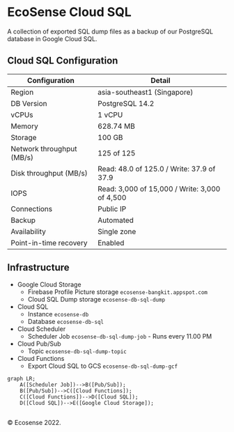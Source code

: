 # EcoSense Cloud SQL
A collection of exported SQL dump files as a backup of our PostgreSQL database in Google Cloud SQL.

## Cloud SQL Configuration
| Configuration  | Detail |
| ------------- | ------------- |
| Region  | asia-southeast1 (Singapore)  |
| DB Version  | PostgreSQL 14.2  |
| vCPUs | 1 vCPU|
| Memory            |          628.74 MB|
| Storage | 100 GB
| Network throughput (MB/s) | 125 of 125
| Disk throughput (MB/s) | Read: 48.0 of 125.0 / Write: 37.9 of 37.9
| IOPS  | Read: 3,000 of 15,000 / Write: 3,000 of 4,500
| Connections | Public IP
| Backup | Automated
| Availability | Single zone
| Point-in-time recovery | Enabled

## Infrastructure
- Google Cloud Storage
  - Firebase Profile Picture storage `ecosense-bangkit.appspot.com`
  - Cloud SQL Dump storage `ecosense-db-sql-dump`
- Cloud SQL 
  - Instance `ecosense-db`
  - Database `ecosense-db-sql`
- Cloud Scheduler 
  - Scheduler Job `ecosense-db-sql-dump-job` - Runs every 11.00 PM
- Cloud Pub/Sub
  - Topic `ecosense-db-sql-dump-topic`
- Cloud Functions 
  - Export Cloud SQL to GCS `ecosense-db-sql-dump-gcf`

```mermaid
graph LR;
    A([Scheduler Job])-->B([Pub/Sub]);
    B([Pub/Sub])-->C([Cloud Functions]);
    C([Cloud Functions])-->D([Cloud SQL]);
    D([Cloud SQL])-->E([Google Cloud Storage]);
```

##
&#169; Ecosense 2022.
